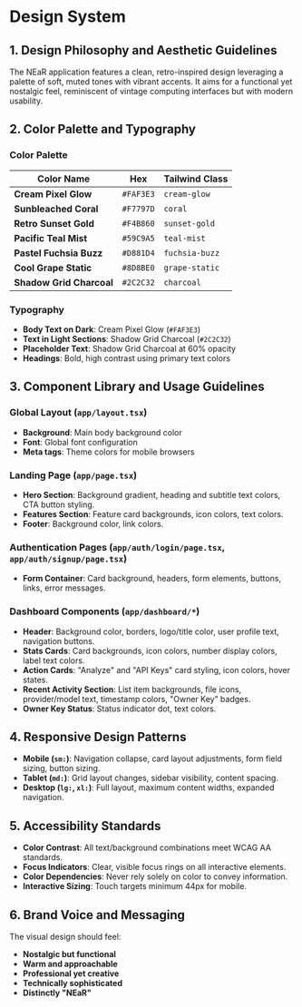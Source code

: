 # Design System

## 1. Design Philosophy and Aesthetic Guidelines
The NEaR application features a clean, retro-inspired design leveraging a palette of soft, muted tones with vibrant accents. It aims for a functional yet nostalgic feel, reminiscent of vintage computing interfaces but with modern usability.

## 2. Color Palette and Typography

### Color Palette
| Color Name               | Hex       | Tailwind Class    |
| ------------------------ | --------- | ----------------- |
| **Cream Pixel Glow**     | `#FAF3E3` | `cream-glow`      |
| **Sunbleached Coral**    | `#F7797D` | `coral`           |
| **Retro Sunset Gold**    | `#F4B860` | `sunset-gold`     |
| **Pacific Teal Mist**    | `#59C9A5` | `teal-mist`       |
| **Pastel Fuchsia Buzz**  | `#D881D4` | `fuchsia-buzz`    |
| **Cool Grape Static**    | `#8D8BE0` | `grape-static`    |
| **Shadow Grid Charcoal** | `#2C2C32` | `charcoal`        |

### Typography
- **Body Text on Dark**: Cream Pixel Glow (`#FAF3E3`)
- **Text in Light Sections**: Shadow Grid Charcoal (`#2C2C32`)
- **Placeholder Text**: Shadow Grid Charcoal at 60% opacity
- **Headings**: Bold, high contrast using primary text colors

## 3. Component Library and Usage Guidelines

### Global Layout (`app/layout.tsx`)
- **Background**: Main body background color
- **Font**: Global font configuration
- **Meta tags**: Theme colors for mobile browsers

### Landing Page (`app/page.tsx`)
- **Hero Section**: Background gradient, heading and subtitle text colors, CTA button styling.
- **Features Section**: Feature card backgrounds, icon colors, text colors.
- **Footer**: Background color, link colors.

### Authentication Pages (`app/auth/login/page.tsx`, `app/auth/signup/page.tsx`)
- **Form Container**: Card background, headers, form elements, buttons, links, error messages.

### Dashboard Components (`app/dashboard/*`)
- **Header**: Background color, borders, logo/title color, user profile text, navigation buttons.
- **Stats Cards**: Card backgrounds, icon colors, number display colors, label text colors.
- **Action Cards**: "Analyze" and "API Keys" card styling, icon colors, hover states.
- **Recent Activity Section**: List item backgrounds, file icons, provider/model text, timestamp colors, "Owner Key" badges.
- **Owner Key Status**: Status indicator dot, text colors.

## 4. Responsive Design Patterns
- **Mobile (`sm:`)**: Navigation collapse, card layout adjustments, form field sizing, button sizing.
- **Tablet (`md:`)**: Grid layout changes, sidebar visibility, content spacing.
- **Desktop (`lg:`, `xl:`)**: Full layout, maximum content widths, expanded navigation.

## 5. Accessibility Standards
- **Color Contrast**: All text/background combinations meet WCAG AA standards.
- **Focus Indicators**: Clear, visible focus rings on all interactive elements.
- **Color Dependencies**: Never rely solely on color to convey information.
- **Interactive Sizing**: Touch targets minimum 44px for mobile.

## 6. Brand Voice and Messaging
The visual design should feel:
- **Nostalgic but functional**
- **Warm and approachable**
- **Professional yet creative**
- **Technically sophisticated**
- **Distinctly "NEaR"**
